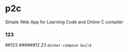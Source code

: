 # p2c
Simple Web App for Learning Code and Online C compiler

### 123
##123
######12
23
`docker-compose build`

